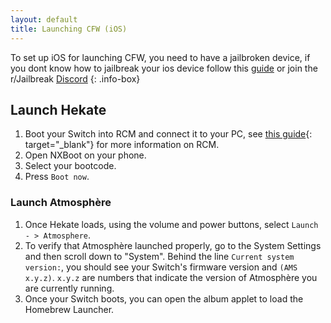 ```yaml
---
layout: default
title: Launching CFW (iOS)
---
```


To set up iOS for launching CFW, you need to have a jailbroken device, if you dont know how to jailbreak your ios device follow this [guide](https://jailbreakguide.tk/) or join the r/Jailbreak [Discord](https://discord.gg/jb)
{: .info-box}

## Launch Hekate

1. Boot your Switch into RCM and connect it to your PC, see [this guide](https://xghostboyx.github.io/RCM-Guide){: target="_blank"} for more information on RCM.
2. Open NXBoot on your phone.
3. Select your bootcode.
4. Press `Boot now`.

### Launch Atmosphère

1. Once Hekate loads, using the volume and power buttons, select `Launch - > Atmosphere`.
2. To verify that Atmosphère launched properly, go to the System Settings and then scroll down to "System". Behind the line `Current system version:`, you should see your Switch's firmware version and `(AMS x.y.z)`. `x.y.z` are numbers that indicate the version of Atmosphère you are currently running.
3. Once your Switch boots, you can open the album applet to load the Homebrew Launcher.
